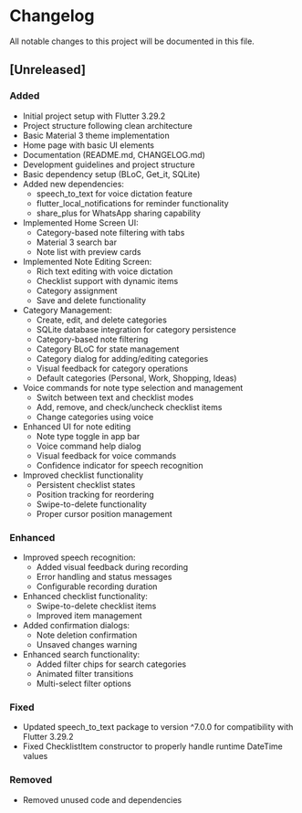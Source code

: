 # Changelog

All notable changes to this project will be documented in this file.

## [Unreleased]

### Added
- Initial project setup with Flutter 3.29.2
- Project structure following clean architecture
- Basic Material 3 theme implementation
- Home page with basic UI elements
- Documentation (README.md, CHANGELOG.md)
- Development guidelines and project structure
- Basic dependency setup (BLoC, Get_it, SQLite)
- Added new dependencies:
  - speech_to_text for voice dictation feature
  - flutter_local_notifications for reminder functionality
  - share_plus for WhatsApp sharing capability
- Implemented Home Screen UI:
  - Category-based note filtering with tabs
  - Material 3 search bar
  - Note list with preview cards
- Implemented Note Editing Screen:
  - Rich text editing with voice dictation
  - Checklist support with dynamic items
  - Category assignment
  - Save and delete functionality
- Category Management:
  - Create, edit, and delete categories
  - SQLite database integration for category persistence
  - Category-based note filtering
  - Category BLoC for state management
  - Category dialog for adding/editing categories
  - Visual feedback for category operations
  - Default categories (Personal, Work, Shopping, Ideas)
- Voice commands for note type selection and management
  - Switch between text and checklist modes
  - Add, remove, and check/uncheck checklist items
  - Change categories using voice
- Enhanced UI for note editing
  - Note type toggle in app bar
  - Voice command help dialog
  - Visual feedback for voice commands
  - Confidence indicator for speech recognition
- Improved checklist functionality
  - Persistent checklist states
  - Position tracking for reordering
  - Swipe-to-delete functionality
  - Proper cursor position management

### Enhanced
- Improved speech recognition:
  - Added visual feedback during recording
  - Error handling and status messages
  - Configurable recording duration
- Enhanced checklist functionality:
  - Swipe-to-delete checklist items
  - Improved item management
- Added confirmation dialogs:
  - Note deletion confirmation
  - Unsaved changes warning
- Enhanced search functionality:
  - Added filter chips for search categories
  - Animated filter transitions
  - Multi-select filter options

### Fixed
- Updated speech_to_text package to version ^7.0.0 for compatibility with Flutter 3.29.2
- Fixed ChecklistItem constructor to properly handle runtime DateTime values

### Removed
- Removed unused code and dependencies 